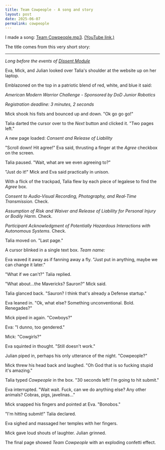 ```yaml
---
title: Team Cowpeople - A song and story
layout: post
date: 2025-06-07
permalink: cowpeople
---
```

I made a song: [Team Cowpeople.mp3](/assets/Team%20Cowpeople.mp3). [(YouTube link.)](https://youtu.be/yDtzi8YCt4E)

The title comes from this very short story: 

---

*Long before the events of [Dissent Module](/story)*

Eva, Mick, and Julian looked over Talia's shoulder at the website up on her laptop. 

Emblazoned on the top in a patriotic blend of red, white, and blue it said: 

*American Modern Warrior Challenge - Sponsored by DoD Junior Robotics*

*Registration deadline: 3 minutes, 2 seconds*



Mick shook his fists and bounced up and down. "Ok go go go!" 

Talia darted the cursor over to the *Next* button and clicked it. "Two pages left."

A new page loaded: *Consent and Release of Liability*

"Scroll down! Hit agree!" Eva said, thrusting a finger at the *Agree* checkbox on the screen. 

Talia paused. "Wait, what are we even agreeing to?"

"Just do it!" Mick and Eva said practically in unison. 

With a flick of the trackpad, Talia flew by each piece of legalese to find the *Agree* box. 

_Consent to Audio‑Visual Recording, Photography, and Real‑Time Transmission._ Check.

_Assumption of Risk and Waiver and Release of Liability for Personal Injury or Bodily Harm._ Check. 

_Participant Acknowledgment of Potentially Hazardous Interactions with Autonomous Systems._ Check.

Talia moved on. "Last page."

A cursor blinked in a single text box. 
*Team name:*

Eva waved it away as if fanning away a fly. "Just put in anything, maybe we can change it later." 

"What if we can't?" Talia replied. 

"What about...the Mavericks? Sauron?" Mick said. 

Talia glanced back. "Sauron? I think that's already a Defense startup." 

Eva leaned in. "Ok, what else? Something unconventional. Bold. Renegades?" 

Mick piped in again. "Cowboys?"

Eva: "I dunno, too gendered."

Mick: "Cowgirls?"

Eva squinted in thought. "Still doesn't work."

Julian piped in, perhaps his only utterance of the night. "Cowpeople?"

Mick threw his head back and laughed. "Oh God that is so fucking stupid it's amazing."

Talia typed *Cowpeople* in the box. "30 seconds left! I'm going to hit submit."

Eva interrupted. "Wait wait. Fuck, can we do anything else? Any other animals? Cobras, pigs, javelinas..."

Mick snapped his fingers and pointed at Eva. "Bonobos."

"I'm hitting submit!" Talia declared. 

Eva sighed and massaged her temples with her fingers. 

Mick gave loud shouts of laughter. Julian grinned.

The final page showed *Team Cowpeople* with an exploding confetti effect. 
